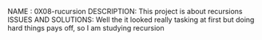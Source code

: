 NAME : 0X08-rucursion
DESCRIPTION: This project is about recursions
ISSUES AND SOLUTIONS:
	Well the it looked really tasking at first but
doing hard things pays off, so I am studying recursion
